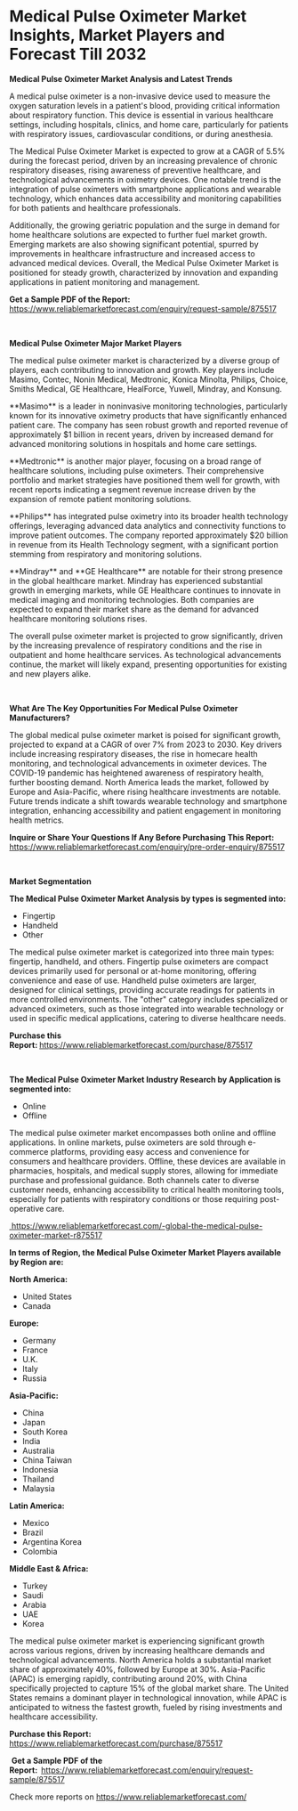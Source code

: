 <p><h1>Medical Pulse Oximeter Market Insights, Market Players and Forecast Till 2032</h1></p><p><strong>Medical Pulse Oximeter Market Analysis and Latest Trends</strong></p>
<p><p>A medical pulse oximeter is a non-invasive device used to measure the oxygen saturation levels in a patient's blood, providing critical information about respiratory function. This device is essential in various healthcare settings, including hospitals, clinics, and home care, particularly for patients with respiratory issues, cardiovascular conditions, or during anesthesia.</p><p>The Medical Pulse Oximeter Market is expected to grow at a CAGR of 5.5% during the forecast period, driven by an increasing prevalence of chronic respiratory diseases, rising awareness of preventive healthcare, and technological advancements in oximetry devices. One notable trend is the integration of pulse oximeters with smartphone applications and wearable technology, which enhances data accessibility and monitoring capabilities for both patients and healthcare professionals.</p><p>Additionally, the growing geriatric population and the surge in demand for home healthcare solutions are expected to further fuel market growth. Emerging markets are also showing significant potential, spurred by improvements in healthcare infrastructure and increased access to advanced medical devices. Overall, the Medical Pulse Oximeter Market is positioned for steady growth, characterized by innovation and expanding applications in patient monitoring and management.</p></p>
<p><strong>Get a Sample PDF of the Report:&nbsp;</strong> <a href="https://www.reliablemarketforecast.com/enquiry/request-sample/875517?utm_campaign=3512&utm_medium=2&utm_source=Github&utm_content=ia&utm_term=30032025&utm_id=medical-pulse-oximeter">https://www.reliablemarketforecast.com/enquiry/request-sample/875517</a></p>
<p>&nbsp;</p>
<p><strong>Medical Pulse Oximeter Major Market Players</strong></p>
<p><p>The medical pulse oximeter market is characterized by a diverse group of players, each contributing to innovation and growth. Key players include Masimo, Contec, Nonin Medical, Medtronic, Konica Minolta, Philips, Choice, Smiths Medical, GE Healthcare, HealForce, Yuwell, Mindray, and Konsung.</p><p>**Masimo** is a leader in noninvasive monitoring technologies, particularly known for its innovative oximetry products that have significantly enhanced patient care. The company has seen robust growth and reported revenue of approximately $1 billion in recent years, driven by increased demand for advanced monitoring solutions in hospitals and home care settings.</p><p>**Medtronic** is another major player, focusing on a broad range of healthcare solutions, including pulse oximeters. Their comprehensive portfolio and market strategies have positioned them well for growth, with recent reports indicating a segment revenue increase driven by the expansion of remote patient monitoring solutions.</p><p>**Philips** has integrated pulse oximetry into its broader health technology offerings, leveraging advanced data analytics and connectivity functions to improve patient outcomes. The company reported approximately $20 billion in revenue from its Health Technology segment, with a significant portion stemming from respiratory and monitoring solutions.</p><p>**Mindray** and **GE Healthcare** are notable for their strong presence in the global healthcare market. Mindray has experienced substantial growth in emerging markets, while GE Healthcare continues to innovate in medical imaging and monitoring technologies. Both companies are expected to expand their market share as the demand for advanced healthcare monitoring solutions rises.</p><p>The overall pulse oximeter market is projected to grow significantly, driven by the increasing prevalence of respiratory conditions and the rise in outpatient and home healthcare services. As technological advancements continue, the market will likely expand, presenting opportunities for existing and new players alike.</p></p>
<p>&nbsp;</p>
<p><strong>What Are The Key Opportunities For Medical Pulse Oximeter Manufacturers?</strong></p>
<p><p>The global medical pulse oximeter market is poised for significant growth, projected to expand at a CAGR of over 7% from 2023 to 2030. Key drivers include increasing respiratory diseases, the rise in homecare health monitoring, and technological advancements in oximeter devices. The COVID-19 pandemic has heightened awareness of respiratory health, further boosting demand. North America leads the market, followed by Europe and Asia-Pacific, where rising healthcare investments are notable. Future trends indicate a shift towards wearable technology and smartphone integration, enhancing accessibility and patient engagement in monitoring health metrics.</p></p>
<p><strong>Inquire or Share Your Questions If Any Before Purchasing This Report:</strong> <a href="https://www.reliablemarketforecast.com/enquiry/pre-order-enquiry/875517?utm_campaign=3512&utm_medium=2&utm_source=Github&utm_content=ia&utm_term=30032025&utm_id=medical-pulse-oximeter">https://www.reliablemarketforecast.com/enquiry/pre-order-enquiry/875517</a></p>
<p>&nbsp;</p>
<p><strong>Market Segmentation</strong></p>
<p><strong>The Medical Pulse Oximeter Market Analysis by types is segmented into:</strong></p>
<p><ul><li>Fingertip</li><li>Handheld</li><li>Other</li></ul></p>
<p><p>The medical pulse oximeter market is categorized into three main types: fingertip, handheld, and others. Fingertip pulse oximeters are compact devices primarily used for personal or at-home monitoring, offering convenience and ease of use. Handheld pulse oximeters are larger, designed for clinical settings, providing accurate readings for patients in more controlled environments. The "other" category includes specialized or advanced oximeters, such as those integrated into wearable technology or used in specific medical applications, catering to diverse healthcare needs.</p></p>
<p><strong>Purchase this Report:&nbsp;</strong><a href="https://www.reliablemarketforecast.com/purchase/875517?utm_campaign=3512&utm_medium=2&utm_source=Github&utm_content=ia&utm_term=30032025&utm_id=medical-pulse-oximeter">https://www.reliablemarketforecast.com/purchase/875517</a></p>
<p>&nbsp;</p>
<p><strong>The Medical Pulse Oximeter Market Industry Research by Application is segmented into:</strong></p>
<p><ul><li>Online</li><li>Offline</li></ul></p>
<p><p>The medical pulse oximeter market encompasses both online and offline applications. In online markets, pulse oximeters are sold through e-commerce platforms, providing easy access and convenience for consumers and healthcare providers. Offline, these devices are available in pharmacies, hospitals, and medical supply stores, allowing for immediate purchase and professional guidance. Both channels cater to diverse customer needs, enhancing accessibility to critical health monitoring tools, especially for patients with respiratory conditions or those requiring post-operative care.</p></p>
<p><a href="https://www.reliablemarketforecast.com/-global-the-medical-pulse-oximeter-market-r875517?utm_campaign=3512&utm_medium=2&utm_source=Github&utm_content=ia&utm_term=30032025&utm_id=medical-pulse-oximeter">&nbsp;https://www.reliablemarketforecast.com/-global-the-medical-pulse-oximeter-market-r875517</a></p>
<p><strong>In terms of Region, the Medical Pulse Oximeter Market Players available by Region are:</strong></p>
<p>
    <p> <strong> North America: </strong>
        <ul>
            <li>United States</li>
            <li>Canada</li>
        </ul>
        </p> 
    <p> <strong> Europe: </strong>
        <ul>
            <li>Germany</li>
            <li>France</li>
            <li>U.K.</li>
            <li>Italy</li>
            <li>Russia</li>
        </ul>
        </p> 
    <p> <strong> Asia-Pacific: </strong>
        <ul>
            <li>China</li>
            <li>Japan</li>
            <li>South Korea</li>
            <li>India</li>
            <li>Australia</li>
            <li>China Taiwan</li>
            <li>Indonesia</li>
            <li>Thailand</li>
            <li>Malaysia</li>
        </ul>
        </p> 
    <p> <strong> Latin America: </strong>
        <ul>
            <li>Mexico</li>
            <li>Brazil</li>
            <li>Argentina Korea</li>
            <li>Colombia</li>
        </ul>
        </p> 
    <p> <strong> Middle East & Africa: </strong>
        <ul>
            <li>Turkey</li>
            <li>Saudi</li>
            <li>Arabia</li>
            <li>UAE</li>
            <li>Korea</li>
        </ul>
    </p>
    </p>
<p><p>The medical pulse oximeter market is experiencing significant growth across various regions, driven by increasing healthcare demands and technological advancements. North America holds a substantial market share of approximately 40%, followed by Europe at 30%. Asia-Pacific (APAC) is emerging rapidly, contributing around 20%, with China specifically projected to capture 15% of the global market share. The United States remains a dominant player in technological innovation, while APAC is anticipated to witness the fastest growth, fueled by rising investments and healthcare accessibility.</p></p>
<p><strong>Purchase this Report: </strong><a href="https://www.reliablemarketforecast.com/purchase/875517?utm_campaign=3512&utm_medium=2&utm_source=Github&utm_content=ia&utm_term=30032025&utm_id=medical-pulse-oximeter">https://www.reliablemarketforecast.com/purchase/875517</a></p>
<p>&nbsp;<strong>Get a Sample PDF of the Report:&nbsp;&nbsp;</strong><a href="https://www.reliablemarketforecast.com/enquiry/request-sample/875517?utm_campaign=3512&utm_medium=2&utm_source=Github&utm_content=ia&utm_term=30032025&utm_id=medical-pulse-oximeter">https://www.reliablemarketforecast.com/enquiry/request-sample/875517</a></p>
<p><strong></strong></p>
<p>Check more reports on <a href="https://www.reliablemarketforecast.com/?utm_campaign=3512&utm_medium=2&utm_source=Github&utm_content=ia&utm_term=30032025&utm_id=medical-pulse-oximeter">https://www.reliablemarketforecast.com/</a></p>